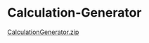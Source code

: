 # Calculation-Generator
[CalculationGenerator.zip](https://github.com/user-attachments/files/21391150/CalculationGenerator.zip)
